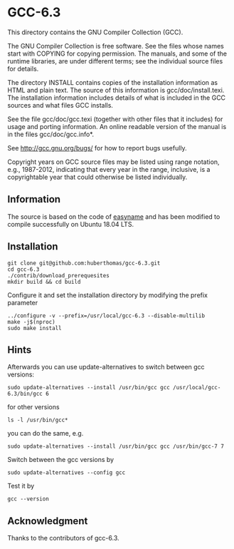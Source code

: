 # GCC-6.3

This directory contains the GNU Compiler Collection (GCC).

The GNU Compiler Collection is free software.  See the files whose
names start with COPYING for copying permission.  The manuals, and
some of the runtime libraries, are under different terms; see the
individual source files for details.

The directory INSTALL contains copies of the installation information
as HTML and plain text.  The source of this information is
gcc/doc/install.texi.  The installation information includes details
of what is included in the GCC sources and what files GCC installs.

See the file gcc/doc/gcc.texi (together with other files that it
includes) for usage and porting information.  An online readable
version of the manual is in the files gcc/doc/gcc.info*.

See http://gcc.gnu.org/bugs/ for how to report bugs usefully.

Copyright years on GCC source files may be listed using range
notation, e.g., 1987-2012, indicating that every year in the range,
inclusive, is a copyrightable year that could otherwise be listed
individually.

## Information

The source is based on the code of [easyname](http://mirror.easyname.at/gnu/gcc/gcc-6.3.0/) 
and has been modified to compile successfully on Ubuntu 18.04 LTS.

## Installation

    git clone git@github.com:huberthomas/gcc-6.3.git
    cd gcc-6.3
    ./contrib/download_prerequesites
    mkdir build && cd build

Configure it and set the installation directory by modifying the prefix parameter

    ../configure -v --prefix=/usr/local/gcc-6.3 --disable-multilib
    make -j$(nproc)
    sudo make install

## Hints

Afterwards you can use update-alternatives to switch between gcc versions:

    sudo update-alternatives --install /usr/bin/gcc gcc /usr/local/gcc-6.3/bin/gcc 6

for other versions

    ls -l /usr/bin/gcc*

you can do the same, e.g.

    sudo update-alternatives --install /usr/bin/gcc gcc /usr/bin/gcc-7 7

Switch between the gcc versions by 

    sudo update-alternatives --config gcc

Test it by

    gcc --version

## Acknowledgment

Thanks to the contributors of gcc-6.3.